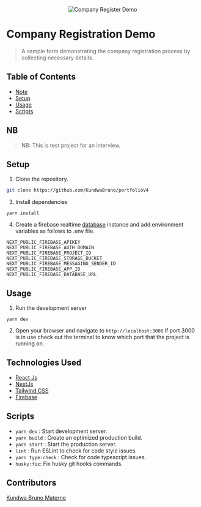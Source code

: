 <p align="center">
  <img src="https://res.cloudinary.com/dxyu6elli/image/upload/v1702996210/Screenshot_2023-12-19_at_16.29.58_afhmld.png" alt="Company Register Demo" />
</p>

# Company Registration Demo

> A sample form demonstrating the company registration process by collecting necessary details.

## Table of Contents

- [Note](#Note)
- [Setup](#setup)
- [Usage](#usage)
- [Scripts](#Scripts)

## NB

> NB: This is test project for an interview.

## Setup

1. Clone the repository.

```bash
git clone https://github.com/KundwaBruno/portfolioV4
```

3. Install dependencies

```
yarn install
```

4. Create a firebase realtime <a href="https://console.firebase.google.com/" target="_blank">database</a> instance and add environment variables as follows to .env file.

```
NEXT_PUBLIC_FIREBASE_APIKEY
NEXT_PUBLIC_FIREBASE_AUTH_DOMAIN
NEXT_PUBLIC_FIREBASE_PROJECT_ID
NEXT_PUBLIC_FIREBASE_STORAGE_BUCKET
NEXT_PUBLIC_FIREBASE_MESSAGING_SENDER_ID
NEXT_PUBLIC_FIREBASE_APP_ID
NEXT_PUBLIC_FIREBASE_DATABASE_URL
```

## Usage

1. Run the development server

```
yarn dev
```

2. Open your browser and navigate to `http://localhost:3000` if port 3000 is in use check out the terminal to know which port that the project is running on.

## Technologies Used

- <a href="https://react.dev/" target="_blank">React Js</a>
- <a href="https://nextjs.org/" target="_blank">NextJs</a>
- <a href="https://tailwindcss.com/" target="_blank">Tailwind CSS</a>
- <a href="https://ant.design/" target="_blank">Firebase</a>

## Scripts

- `yarn dev` : Start development server.
- `yarn build` : Create an optimized production build.
- `yarn start` : Start the production server.
- `lint` : Run ESLint to check for code style issues.
- `yarn type:check` : Check for code typescript issues.
- `husky:fix`: Fix husky git hooks commands.

## Contributors

<a href="https://www.linkedin.com/in/kundwabruno/" target="_blank">Kundwa Bruno Materne </a>

